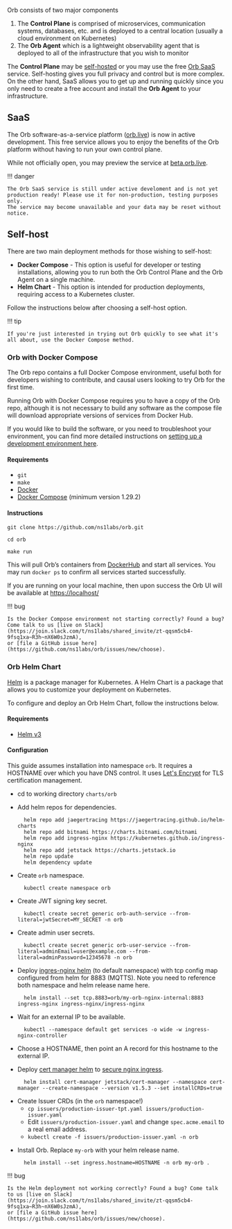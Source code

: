 Orb consists of two major components

1. The **Control Plane** is comprised of microservices, communication systems, databases, etc. and is deployed to a 
central location (usually a cloud environment on Kubernetes)
1. The **Orb Agent** which is a lightweight observability agent that is deployed to all of the infrastructure that you wish to monitor

The **Control Plane** may be [self-hosted](#self-host) or you may use the free [Orb SaaS](#saas) service. Self-hosting gives you full privacy and control but is more complex.
On the other hand, SaaS allows you to get up and running quickly since you only need to create a free account and install the **Orb Agent** to your infrastructure.

## SaaS
The Orb software-as-a-service platform ([orb.live](http://orb.live)) is now in active development. This free service allows you to enjoy 
the benefits of the Orb platform without having to run your own control plane.

While not officially open, you may preview the service at [beta.orb.live](http://beta.orb.live).

!!! danger

    The Orb SaaS service is still under active develoment and is not yet production ready! Please use it for non-production, testing purposes only.
    The service may become unavailable and your data may be reset without notice.

## Self-host
There are two main deployment methods for those wishing to self-host:

* **Docker Compose** - This option is useful for developer or testing installations, allowing you to run both the Orb Control Plane and the Orb Agent on a single machine.
* **Helm Chart** - This option is intended for production deployments, requiring access to a Kubernetes cluster.

Follow the instructions below after choosing a self-host option. 

!!! tip

    If you're just interested in trying out Orb quickly to see what it's all about, use the Docker Compose method.

### Orb with Docker Compose
The Orb repo contains a full Docker Compose environment, useful both for developers wishing to contribute, and causal users looking to
try Orb for the first time.

Running Orb with Docker Compose requires you to have a copy of the Orb repo, although it is not necessary to build any software as the 
compose file will download appropriate versions of services from Docker Hub.

If you would like to build the software, or you need to troubleshoot your environment, you can find more detailed instructions on [setting up a development environment here](https://github.com/ns1labs/orb/wiki/Development-Environment-Configuration).

#### Requirements

* `git`
* `make`
* [Docker](https://docs.docker.com/engine/install/)
* [Docker Compose](https://docs.docker.com/compose/gettingstarted/) (minimum version 1.29.2)

#### Instructions

```shell
git clone https://github.com/ns1labs/orb.git
```
```shell
cd orb
```
```shell
make run
```

This will pull Orb’s containers from [DockerHub](https://hub.docker.com/u/ns1labs) and start all services. You may run `docker ps` to confirm
all services started successfully.

If you are running on your local machine, then upon success the Orb UI will be available at [https://localhost/](https://localhost/)

!!! bug

    Is the Docker Compose environment not starting correctly? Found a bug? Come talk to us [live on Slack](https://join.slack.com/t/ns1labs/shared_invite/zt-qqsm5cb4-9fsq1xa~R3h~nX6W0sJzmA),
    or [file a GitHub issue here](https://github.com/ns1labs/orb/issues/new/choose).

### Orb Helm Chart
[Helm](https://helm.sh/) is a package manager for Kubernetes. A Helm Chart is a package that allows you to customize your deployment on Kubernetes.

To configure and deploy an Orb Helm Chart, follow the instructions below.

#### Requirements
* [Helm v3](https://helm.sh/docs/intro/quickstart/)

#### Configuration
This guide assumes installation into namespace `orb`. It requires a HOSTNAME over which you have DNS control. It uses [Let's Encrypt](https://letsencrypt.org/) for TLS certification management.

* cd to working directory `charts/orb`

* Add helm repos for dependencies.



        helm repo add jaegertracing https://jaegertracing.github.io/helm-charts
        helm repo add bitnami https://charts.bitnami.com/bitnami
        helm repo add ingress-nginx https://kubernetes.github.io/ingress-nginx
        helm repo add jetstack https://charts.jetstack.io
        helm repo update
        helm dependency update


* Create `orb` namespace.

        kubectl create namespace orb

* Create JWT signing key secret.

        kubectl create secret generic orb-auth-service --from-literal=jwtSecret=MY_SECRET -n orb

* Create admin user secrets.

        kubectl create secret generic orb-user-service --from-literal=adminEmail=user@example.com --from-literal=adminPassword=12345678 -n orb

* Deploy [ingres-nginx helm](https://kubernetes.github.io/ingress-nginx/deploy/#using-helm) (to default namespace) with tcp config map configured from helm for 8883 (MQTTS). Note you need to reference both namespace and helm release name here.

        helm install --set tcp.8883=orb/my-orb-nginx-internal:8883 ingress-nginx ingress-nginx/ingress-nginx

* Wait for an external IP to be available.

        kubectl --namespace default get services -o wide -w ingress-nginx-controller

* Choose a HOSTNAME, then point an A record for this hostname to the external IP.

* Deploy [cert manager helm](https://cert-manager.io/docs/installation/helm/) to [secure nginx ingress](https://cert-manager.io/docs/tutorials/acme/ingress/).

        helm install cert-manager jetstack/cert-manager --namespace cert-manager --create-namespace --version v1.5.3 --set installCRDs=true

- Create Issuer CRDs (in the `orb` namespace!)
    - `cp issuers/production-issuer-tpt.yaml issuers/production-issuer.yaml`
    - Edit `issuers/production-issuer.yaml` and change `spec.acme.email` to a real email address.
    - `kubectl create -f issuers/production-issuer.yaml -n orb`

* Install Orb. Replace `my-orb` with your helm release name.

        helm install --set ingress.hostname=HOSTNAME -n orb my-orb .

!!! bug

    Is the Helm deployment not working correctly? Found a bug? Come talk to us [live on Slack](https://join.slack.com/t/ns1labs/shared_invite/zt-qqsm5cb4-9fsq1xa~R3h~nX6W0sJzmA),
    or [file a GitHub issue here](https://github.com/ns1labs/orb/issues/new/choose).

